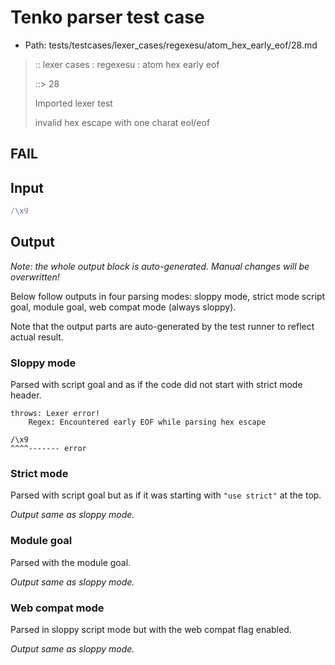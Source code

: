 # Tenko parser test case

- Path: tests/testcases/lexer_cases/regexesu/atom_hex_early_eof/28.md

> :: lexer cases : regexesu : atom hex early eof
>
> ::> 28
>
> Imported lexer test
>
> invalid hex escape with one charat eol/eof

## FAIL

## Input

`````js
/\x9
`````

## Output

_Note: the whole output block is auto-generated. Manual changes will be overwritten!_

Below follow outputs in four parsing modes: sloppy mode, strict mode script goal, module goal, web compat mode (always sloppy).

Note that the output parts are auto-generated by the test runner to reflect actual result.

### Sloppy mode

Parsed with script goal and as if the code did not start with strict mode header.

`````
throws: Lexer error!
    Regex: Encountered early EOF while parsing hex escape

/\x9
^^^^------- error
`````

### Strict mode

Parsed with script goal but as if it was starting with `"use strict"` at the top.

_Output same as sloppy mode._

### Module goal

Parsed with the module goal.

_Output same as sloppy mode._

### Web compat mode

Parsed in sloppy script mode but with the web compat flag enabled.

_Output same as sloppy mode._
